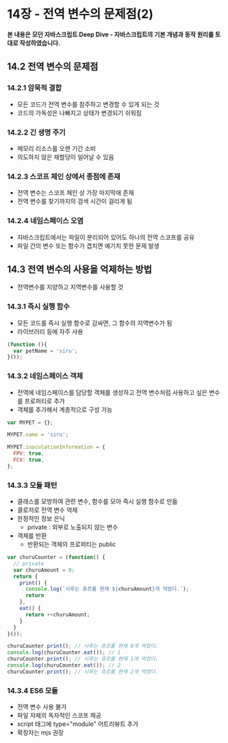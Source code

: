 # 14장 - 전역 변수의 문제점(2)

**본 내용은 모던 자바스크립트 Deep Dive - 자바스크립트의 기본 개념과 동작 원리를 토대로 작성하였습니다.**



## 14.2 전역 변수의 문제점

### 14.2.1 암묵적 결합

* 모든 코드가 전역 변수를 참주하고 변경할 수 있게 되는 것
* 코드의 가독성은 나빠지고 상태가 변경되기 쉬워짐



### 14.2.2 긴 생명 주기

* 메모리 리소스를 오랜 기간 소비
* 의도하지 않은 재할당이 일어날 수 있음



### 14.2.3 스코프 체인 상에서 종점에 존재

* 전역 변수는 스코프 체인 상 가장 마지막애 존재
* 전역 변수를 찾기까지의 검색 시간이 걸리게 됨



### 14.2.4 네임스페이스 오염

* 자바스크립트에서는 파일이 분리되어 있어도 하나의 전역 스코프를 공유
* 파일 간의 변수 또는 함수가 겹치면 예기치 못한 문제 발생



## 14.3 전역 변수의 사용을 억제하는 방법

* 전역변수를 지양하고 지역변수를 사용할 것



### 14.3.1 즉시 실행 함수

* 모든 코드를 즉시 실행 함수로 감싸면, 그 함수의 지역변수가 됨
* 라이브러리 등에 자주 사용

```JavaScript
(function (){
  var petName = 'siru';
}());
```



### 14.3.2 네임스페이스 객체

* 전역에 네임스페이스를 담당할 객체를 생성하고 전역 변수처럼 사용하고 싶은 변수를 프로퍼티로 추가
* 객체를 추가해서 계층적으로 구성 가능

```JavaScript
var MYPET = {};

MYPET.name = 'siru';

MYPET.inoculationInformation = {
  FPV: true,
  FCV: true,
};
```



### 14.3.3 모듈 패턴

* 클래스를 모방하여 관련 변수, 함수를 모아 즉시 실행 함수로 만듦
* 클로저로 전역 변수 억제
* 한정적인 정보 은닉
  * private : 외부로 노출되지 않는 변수
* 객체를 반환
  * 반환되는 객체의 프로퍼티는 public

```JavaScript
var churuCounter = (function() {
  // private
  var churuAmount = 0;
  return {
    print() {
      console.log(`시루는 츄르를 현재 ${churuAmount}개 먹었다.`);
      return
    },
    eat() {
      return ++churuAmount;
    }
  }
}());

churuCounter.print(); // 시루는 츄르를 현재 0개 먹었다.
console.log(churuCounter.eat()); // 1
churuCounter.print(); // 시루는 츄르를 현재 1개 먹었다.
console.log(churuCounter.eat()); // 2
churuCounter.print(); // 시루는 츄르를 현재 2개 먹었다.
```



### 14.3.4 ES6 모듈

* 전역 변수 사용 불가
* 파일 자체의 독자적인 스코프 제공
* script 태그에 type="module" 어트리뷰트 추가
* 확장자는 mjs 권장

